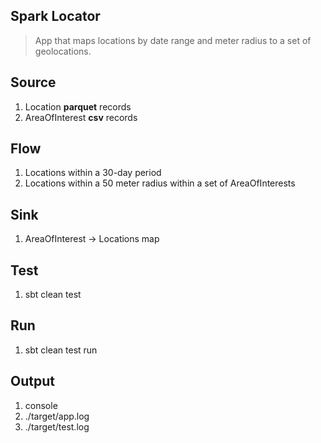 Spark Locator
-------------
>App that maps locations by date range and meter radius to a set of geolocations.

Source
------
1. Location **parquet** records
2. AreaOfInterest **csv** records

Flow
----
1. Locations within a 30-day period
2. Locations within a 50 meter radius within a set of AreaOfInterests

Sink
----
1. AreaOfInterest -> Locations map

Test
----
1. sbt clean test

Run
---
1. sbt clean test run
 
Output
------
1. console
2. ./target/app.log
3. ./target/test.log